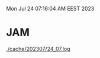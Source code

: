 Mon Jul 24 07:16:04 AM EEST 2023
# JAM
<a href='./cache/202307/24_07.log'>./cache/202307/24_07.log</a>
